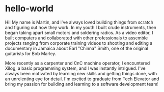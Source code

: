 # hello-world
Hi! My name is Martin, and I've always loved building things from scratch and figuring out how they work. In my youth I built crude instruments, then began taking apart small motors and soldering radios. As a video editor, I built computers and collaborated with other professionals to assemble projects ranging from corporate training videos to shooting and editing a documentary in Jamaica about Earl "Chinna" Smith, one of the original guitarists for Bob Marley.

More recently as a carpenter and CnC machine operator, I encountered Xilog, a basic programming system, and I was instantly intrigued. I've always been motivated by learning new skills and getting things done, with an unrelenting eye for detail. I'm excited to graduate from Tech Elevator and bring my passion for building and learning to a software development team!
